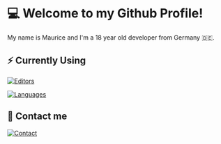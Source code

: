 # 💻 Welcome to my Github Profile!

My name is Maurice and I'm a 18 year old developer from Germany 🇩🇪.

## ⚡ Currently Using

[![Editors](https://skillicons.dev/icons?i=vscode,idea)](https://skillicons.dev)

[![Languages](https://skillicons.dev/icons?i=nodejs,java,c,html,css)](https://skillicons.dev)

## 📲 Contact me

[![Contact](https://skillicons.dev/icons?i=discord)](https://discordapp.com/users/398509167351955456/)
